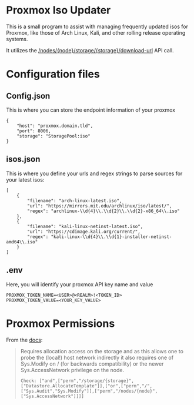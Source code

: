 # Proxmox Iso Updater
This is a small program to assist with managing frequently updated isos for Proxmox, like those of Arch Linux, Kali, and other rolling release operating systems.

It utilizes the [/nodes/{node}/storage/{storage}/download-url](https://pve.proxmox.com/pve-docs/api-viewer/index.html#/nodes/{node}/storage/{storage}/download-url) API call.

# Configuration files
## Config.json
This is where you can store the endpoint information of your proxmox
```
{
    "host": "proxmox.domain.tld",
    "port": 8006,
    "storage": "StoragePool:iso"
}
```

## isos.json
This is where you define your urls and regex strings to parse sources for your latest isos:
```
[
    {
        "filename": "arch-linux-latest.iso",
        "url": "https://mirrors.mit.edu/archlinux/iso/latest/",
        "regex": "archlinux-\\d{4}\\.\\d{2}\\.\\d{2}-x86_64\\.iso"
    },
    {
        "filename": "kali-linux-netinst-latest.iso",
        "url": "https://cdimage.kali.org/current/",
        "regex": "kali-linux-\\d{4}\\.\\d{1}-installer-netinst-amd64\\.iso"
    }
]
```

## .env
Here, you will identify your proxmox API key name and value
```
PROXMOX_TOKEN_NAME=<USER>@<REALM>!<TOKEN_ID>
PROXMOX_TOKEN_VALUE=<YOUR_KEY_VALUE>
```

# Proxmox Permissions
From the [docs](https://pve.proxmox.com/pve-docs/api-viewer/index.html#/nodes/{node}/storage/{storage}/download-url):
> Requires allocation access on the storage and as this allows one to probe the (local!) host network indirectly it also requires one of Sys.Modify on / (for backwards compatibility) or the newer Sys.AccessNetwork privilege on the node.
>
> `Check: ["and",["perm","/storage/{storage}",["Datastore.AllocateTemplate"]],["or",["perm","/",["Sys.Audit","Sys.Modify"]],["perm","/nodes/{node}",["Sys.AccessNetwork"]]]]`